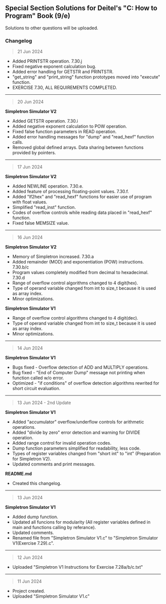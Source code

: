 ## Special Section Solutions for Deitel's "C: How to Program" Book (9/e)
Solutions to other questions will be uploaded.

### Changelog
> 21 Jun 2024

* Added PRINTSTR operation. 7.30.j
* Fixed negative exponent calculation bug.
* Added error handling for GETSTR and PRINTSTR.
* "get_string" and "print_string" function prototypes moved into "execute" function.
* EXERCISE 7.30, ALL REQUIREMENTS COMPLETED.
---

> 20 Jun 2024

**Simpletron Simulator V2**
* Added GETSTR operation. 7.30.i
* Added negative exponent calculation to POW operation.
* Fixed false function parameters in READ operation.
* Added error handling messages for "dump" and "read_hexf" function calls.
* Removed global defined arrays. Data sharing between functions provided by pointers.
---

> 17 Jun 2024

**Simpletron Simulator V2**
* Added NEWLINE operation. 7.30.e.
* Added feature of processing floating-point values. 7.30.f.
* Added "lf2hex" and "read_hexf" functions for easier use of program with float values.
* Simplified "read_inst" function.
* Codes of overflow controls while reading data placed in "read_hexf" function.
* Fixed false MEMSIZE value.
---

> 16 Jun 2024

**Simpletron Simulator V2**
* Memory of Simpletron increased. 7.30.a
* Added remainder (MOD) and exponentiation (POW) instructions. 7.30.b/c
* Program values completely modified from decimal to hexadecimal. 7.30.d
* Range of overflow control algorithms changed to 4 digit(hex).
* Type of operand variable changed from int to size_t because it is used as array index.
* Minor optimizations.

**Simpletron Simulator V1**
* Range of overflow control algorithms changed to 4 digit(dec).
* Type of operand variable changed from int to size_t because it is used as array index.
* Minor optimizations.
---

> 14 Jun 2024

**Simpletron Simulator V1**
* Bugs fixed - Overflow detection of ADD and MULTIPLY operations.
* Bug fixed - "End of Computer Dump" message not printing when function called w/o error.
* Optimized - "if conditions" of overflow detection algorithms rewrited for short circuit evaluation.
---

> 13 Jun 2024 - 2nd Update

**Simpletron Simulator V1**
* Added "accumulator" overflow/underflow controls for arithmetic operations.
* Added "divide by zero" error detection and warning for DIVIDE operation.
* Added range control for invalid operation codes.
* Dump function parameters simplified for readability, less code.
* Types of register variables changed from "short int" to "int" (Preparation for Simpletron V2).
* Updated comments and print messages.

**README.md**
* Created this changelog.
---

> 13 Jun 2024

**Simpletron Simulator V1**
* Added dump function.
* Updated all funcions for modularity (All register variables defined in main and functions calling by referance).
* Updated comments.
* Renamed file from "Simpletron Simulator V1.c" to "Simpletron Simulator V1(Exercise 7.29).c".
---

> 12 Jun 2024


* Uploaded "Simpletron V1 Instructions for Exercise 7.28a/b/c.txt"
---

> 11 Jun 2024


* Project created.
* Uploaded "Simpletron Simulator V1.c"
